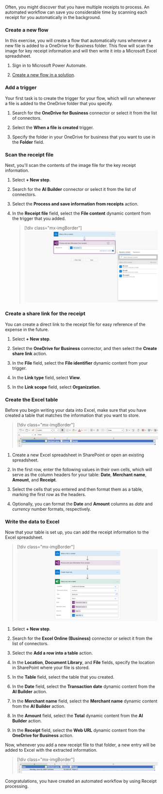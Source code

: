 Often, you might discover that you have multiple receipts to process. An automated workflow can save you considerable time by scanning each receipt for you automatically in the background.

### Create a new flow

In this exercise, you will create a flow that automatically runs whenever a new file is added to a OneDrive for Business folder. This flow will scan the image for key receipt information and will then write it into a Microsoft Excel spreadsheet.

1. Sign in to Microsoft Power Automate.

1. [Create a new flow in a solution](https://docs.microsoft.com/flow/create-flow-solution/?azure-portal=true).

### Add a trigger

Your first task is to create the trigger for your flow, which will run whenever a file is added to the OneDrive folder that you specify.

1. Search for the **OneDrive for Business** connector or select it from the list of connectors.

1. Select the **When a file is created** trigger.

1. Specify the folder in your OneDrive for business that you want to use in the **Folder** field.

### Scan the receipt file

Next, you'll scan the contents of the image file for the key receipt information.

1. Select **+ New step**.

1. Search for the **AI Builder** connector or select it from the list of connectors.

1. Select the **Process and save information from receipts** action.

1. In the **Receipt file** field, select the **File content** dynamic content from the trigger that you added.

    > [!div class="mx-imgBorder"]
    > [![Dynamic file content](../media/4-1.png)](../media/4-1.png#lightbox)

### Create a share link for the receipt

You can create a direct link to the receipt file for easy reference of the expense in the future.

1. Select **+ New step**.

1. Select the **OneDrive for Business** connector, and then select the **Create share link** action.

1. In the **File** field, select the **File identifier** dynamic content from your trigger.

1. In the **Link type** field, select **View**.

1. In the **Link scope** field, select **Organization**.

### Create the Excel table

Before you begin writing your data into Excel, make sure that you have created a table that matches the information that you want to store.

> [!div class="mx-imgBorder"]
> [![Excel table headers Date, Merchant name, Amount, and Receipt](../media/4-2.png)](../media/4-2.png#lightbox)

1. Create a new Excel spreadsheet in SharePoint or open an existing spreadsheet.

1. In the first row, enter the following values in their own cells, which will serve as the column headers for your table: **Date**, **Merchant name**, **Amount**, and **Receipt**.

1. Select the cells that you entered and then format them as a table, marking the first row as the headers.

1. Optionally, you can format the **Date** and **Amount** columns as *date* and *currency* number formats, respectively.

### Write the data to Excel

Now that your table is set up, you can add the receipt information to the Excel spreadsheet.

> [!div class="mx-imgBorder"]
> [![Process from file creation through process and save information from receipts, create share link, and add row into table](../media/4-3.png)](../media/4-3.png#lightbox)

1. Select **+ New step**.

1. Search for the **Excel Online (Business)** connector or select it from the list of connectors.

1. Select the **Add a row into a table** action.

1. In the **Location**, **Document Library**, and **File** fields, specify the location in SharePoint where your file is stored.

1. In the **Table** field, select the table that you created.

1. In the **Date** field, select the **Transaction date** dynamic content from the **AI Builder** action.

1. In the **Merchant name** field, select the **Merchant name** dynamic content from the **AI Builder** action.

1. In the **Amount** field, select the **Total** dynamic content from the **AI Builder** action.

1. In the **Receipt** field, select the **Web URL** dynamic content from the **OneDrive for Business** action.

Now, whenever you add a new receipt file to that folder, a new entry will be added to Excel with the extracted information.

> [!div class="mx-imgBorder"]
> [![New line of data in Excel spreadsheet](../media/4-4.png)](../media/4-4.png#lightbox)

Congratulations, you have created an automated workflow by using Receipt processing.
